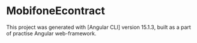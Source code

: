 # MobifoneEcontract

This project was generated with [Angular CLI] version 15.1.3, built as a part of practise Angular web-framework.
